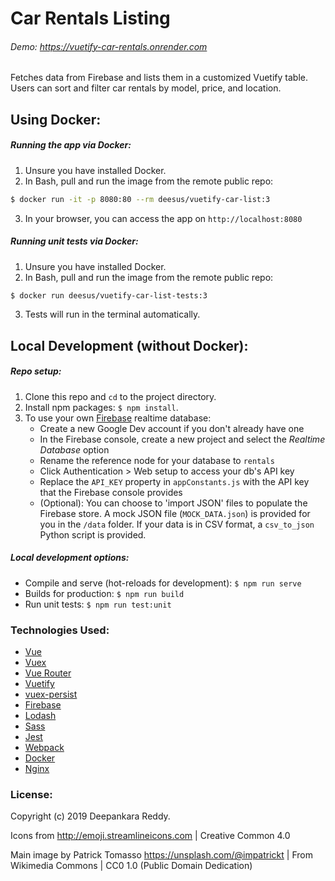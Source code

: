 # Car Rentals Listing
###### Demo: https://vuetify-car-rentals.onrender.com
Fetches data from Firebase and lists them in a customized Vuetify table. Users can sort and filter car rentals by model, price, and location.

## Using Docker:
##### Running the app via Docker:
1. Unsure you have installed Docker.
2. In Bash, pull and run the image from the remote public repo:
```bash
$ docker run -it -p 8080:80 --rm deesus/vuetify-car-list:3
```
3. In your browser, you can access the app on `http://localhost:8080`

##### Running unit tests via Docker:
1. Unsure you have installed Docker.
2. In Bash, pull and run the image from the remote public repo:
```bash
$ docker run deesus/vuetify-car-list-tests:3
```
3. Tests will run in the terminal automatically.


## Local Development (without Docker):
##### Repo setup:
1. Clone this repo and `cd` to the project directory.
2. Install npm packages: `$ npm install`.
3. To use your own [Firebase](https://firebase.google.com/) realtime database:
    - Create a new Google Dev account if you don't already have one
    - In the Firebase console, create a new project and select the *Realtime Database* option
    - Rename the reference node for your database to `rentals`
    - Click Authentication > Web setup to access your db's API key
    - Replace the `API_KEY` property in `appConstants.js` with the API key that the Firebase console provides
    - (Optional): You can choose to 'import JSON' files to populate the Firebase store. A mock JSON file (`MOCK_DATA.json`) is provided for you in the `/data` folder. If your data is in CSV format, a `csv_to_json` Python script is provided.

##### Local development options:
* Compile and serve (hot-reloads for development): `$ npm run serve`
* Builds for production: `$ npm run build`
* Run unit tests: `$ npm run test:unit`


### Technologies Used:
* [Vue](https://vuejs.org/)
* [Vuex](https://vuex.vuejs.org/)
* [Vue Router](https://router.vuejs.org/)
* [Vuetify](https://vuetifyjs.com/)
* [vuex-persist](https://github.com/championswimmer/vuex-persist)
* [Firebase](https://firebase.google.com/)
* [Lodash](https://lodash.com/)
* [Sass](http://sass-lang.com/)
* [Jest](https://jestjs.io/)
* [Webpack](https://webpack.js.org/)
* [Docker](https://docs.docker.com/)
* [Nginx](https://docs.nginx.com/)


### License:
Copyright (c) 2019 Deepankara Reddy.

Icons from <http://emoji.streamlineicons.com> | Creative Common 4.0

Main image by Patrick Tomasso <https://unsplash.com/@impatrickt> | From Wikimedia Commons | CC0 1.0 (Public Domain Dedication)
